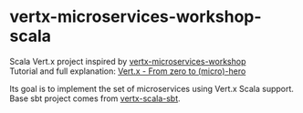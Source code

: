 # vertx-microservices-workshop-scala

Scala Vert.x project inspired by [vertx-microservices-workshop](https://github.com/cescoffier/vertx-microservices-workshop)   
Tutorial and full explanation: [Vert.x - From zero to (micro)-hero](http://escoffier.me/vertx-hol/)

Its goal is to implement the set of microservices using Vert.x Scala support.   
Base sbt project comes from [vertx-scala-sbt](https://github.com/codepitbull/vertx-scala-sbt).
